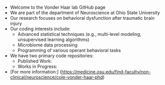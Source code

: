 - Welcome to the Vonder Haar lab GitHub page
- We are part of the department of Neuroscience at Ohio State University
- Our research focuses on behavioral dysfunction after traumatic brain injury
- Our coding interests include: 
  - Advanced statistical techniques (e.g., multi-level modeling, unsupervised learning algorithms)
  - Microbiome data processing
  - Programming of various operant behavioral tasks 
- We have two primary code repositories: 
  - Published Work: 
  - Works in Progress: 
- [For more information:] (https://medicine.osu.edu/find-faculty/non-clinical/neuroscience/cole-vonder-haar-phd)


<!---
VonderHaarLab/VonderHaarLab is a ✨ special ✨ repository because its `README.md` (this file) appears on your GitHub profile.
You can click the Preview link to take a look at your changes.
--->

